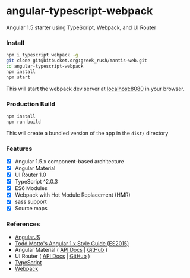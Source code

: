 # angular-typescript-webpack
Angular 1.5 starter using TypeScript, Webpack, and UI Router


### Install
```sh
npm i typescript webpack -g
git clone git@bitbucket.org:greek_rush/mantis-web.git
cd angular-typescript-webpack
npm install
npm start
```

This will start the webpack dev server at [localhost:8080](http://localhost:8080/) in your browser.

### Production Build
```sh
npm install
npm run build
```

This will create a bundled version of the app in the ```dist/``` directory

### Features
- [x] Angular 1.5.x component-based architecture
- [x] Angular Material
- [x] UI Router 1.0
- [x] TypeScript ^2.0.3
- [x] ES6 Modules
- [x] Webpack with Hot Module Replacement (HMR)
- [x] sass support
- [x] Source maps

### References
- [AngularJS](https://angularjs.org)
- [Todd Motto's Angular 1.x Style Guide (ES2015)](https://github.com/toddmotto/angular-styleguide)
- Angular Material ( [API Docs](https://material.angularjs.org/latest/) | [GitHub](https://github.com/angular/material) )
- UI Router ( [API Docs](https://ui-router.github.io/docs/latest/) | [GitHub](https://github.com/angular-ui/ui-router) )
- [TypeScript](http://typescriptlang.org/)
- [Webpack](https://webpack.github.io/)